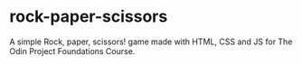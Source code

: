 # rock-paper-scissors
A simple Rock, paper, scissors! game made with HTML, CSS and JS for The Odin Project Foundations Course.
